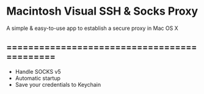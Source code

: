 # Macintosh Visual SSH & Socks Proxy 

A simple & easy-to-use app to establish a secure proxy in Mac OS X

## ============================================

- Handle SOCKS v5
- Automatic startup
- Save your credentials to Keychain


